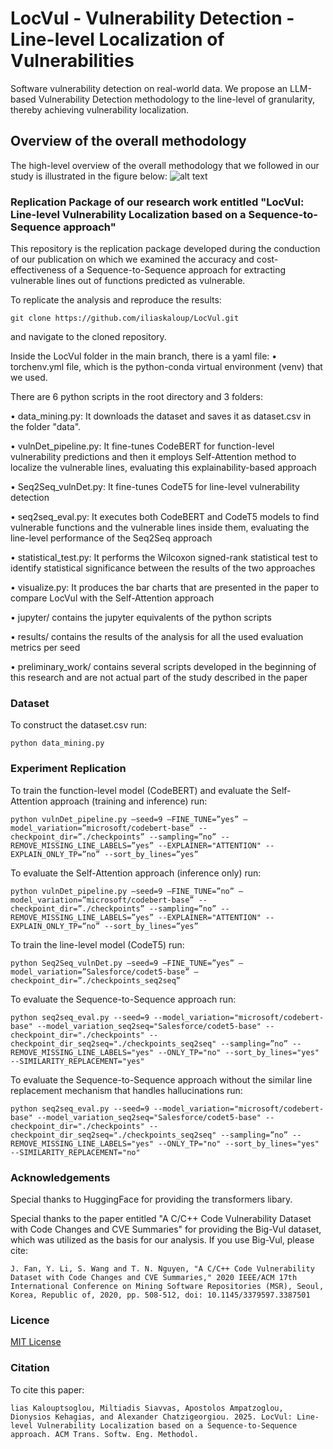 # LocVul - Vulnerability Detection - Line-level Localization of Vulnerabilities
Software vulnerability detection on real-world data. We propose an LLM-based Vulnerability Detection methodology to the line-level of granularity, thereby achieving vulnerability localization.

## Overview of the overall methodology
The high-level overview of the overall methodology that we followed in our study is illustrated in the figure below:
![alt text](https://github.com/iliaskaloup/LocVul/blob/main/LocVul_overview.png?raw=true)

### Replication Package of our research work entitled "LocVul: Line-level Vulnerability Localization based on a Sequence-to-Sequence approach"
This repository is the replication package developed during the conduction of our publication on which we examined the accuracy and cost-effectiveness of a Sequence-to-Sequence approach for extracting vulnerable lines out of functions predicted as vulnerable.

To replicate the analysis and reproduce the results:

~~~
git clone https://github.com/iliaskaloup/LocVul.git
~~~

and navigate to the cloned repository.

Inside the LocVul folder in the main branch, there is a yaml file:
• torchenv.yml file, which is the python-conda virtual environment (venv) that we used.

There are 6 python scripts in the root directory and 3 folders:

• data_mining.py: It downloads the dataset and saves it as dataset.csv in the folder "data".

• vulnDet_pipeline.py: It fine-tunes CodeBERT for function-level vulnerability predictions and then it employs Self-Attention method to localize the vulnerable lines, evaluating this explainability-based approach

• Seq2Seq_vulnDet.py: It fine-tunes CodeT5 for line-level vulnerability detection

• seq2seq_eval.py: It executes both CodeBERT and CodeT5 models to find vulnerable functions and the vulnerable lines inside them, evaluating the line-level performance of the Seq2Seq approach

• statistical_test.py: It performs the Wilcoxon signed-rank statistical test to identify statistical significance between the results of the two approaches

• visualize.py: It produces the bar charts that are presented in the paper to compare LocVul with the Self-Attention approach


• jupyter/ contains the jupyter equivalents of the python scripts

• results/ contains the results of the analysis for all the used evaluation metrics per seed

• preliminary_work/ contains several scripts developed in the beginning of this research and are not actual part of the study described in the paper


### Dataset

To construct the dataset.csv run:
~~~
python data_mining.py
~~~

### Experiment Replication
To train the function-level model (CodeBERT) and evaluate the Self-Attention approach (training and inference) run:
~~~
python vulnDet_pipeline.py –seed=9 –FINE_TUNE=”yes” –model_variation=”microsoft/codebert-base” --checkpoint_dir=”./checkpoints” --sampling=”no” --REMOVE_MISSING_LINE_LABELS=”yes” --EXPLAINER="ATTENTION" --EXPLAIN_ONLY_TP=”no” --sort_by_lines=”yes”
~~~

To evaluate the Self-Attention approach (inference only) run:
~~~
python vulnDet_pipeline.py –seed=9 –FINE_TUNE=”no” –model_variation=”microsoft/codebert-base” --checkpoint_dir=”./checkpoints” --sampling=”no” --REMOVE_MISSING_LINE_LABELS=”yes” --EXPLAINER="ATTENTION" --EXPLAIN_ONLY_TP=”no” --sort_by_lines=”yes”
~~~

To train the line-level model (CodeT5) run:
~~~
python Seq2Seq_vulnDet.py –seed=9 –FINE_TUNE=”yes” –model_variation=”Salesforce/codet5-base” – checkpoint_dir=”./checkpoints_seq2seq”
~~~

To evaluate the Sequence-to-Sequence approach run:
~~~
python seq2seq_eval.py --seed=9 --model_variation="microsoft/codebert-base" --model_variation_seq2seq="Salesforce/codet5-base" --checkpoint_dir="./checkpoints" --checkpoint_dir_seq2seq="./checkpoints_seq2seq" --sampling=”no” --REMOVE_MISSING_LINE_LABELS="yes" --ONLY_TP="no" --sort_by_lines="yes" --SIMILARITY_REPLACEMENT="yes"
~~~

To evaluate the Sequence-to-Sequence approach without the similar line replacement mechanism that handles hallucinations run:
~~~
python seq2seq_eval.py --seed=9 --model_variation="microsoft/codebert-base" --model_variation_seq2seq="Salesforce/codet5-base" --checkpoint_dir="./checkpoints" --checkpoint_dir_seq2seq="./checkpoints_seq2seq" --sampling=”no” --REMOVE_MISSING_LINE_LABELS="yes" --ONLY_TP="no" --sort_by_lines="yes" --SIMILARITY_REPLACEMENT="no"
~~~

### Acknowledgements

Special thanks to HuggingFace for providing the transformers libary.

Special thanks to the paper entitled "A C/C++ Code Vulnerability Dataset with Code Changes and CVE Summaries" for providing the Big-Vul dataset, which was utilized as the basis for our analysis. If you use Big-Vul, please cite:
~~~
J. Fan, Y. Li, S. Wang and T. N. Nguyen, "A C/C++ Code Vulnerability Dataset with Code Changes and CVE Summaries," 2020 IEEE/ACM 17th International Conference on Mining Software Repositories (MSR), Seoul, Korea, Republic of, 2020, pp. 508-512, doi: 10.1145/3379597.3387501
~~~

### Licence

[MIT License](https://github.com/iliaskaloup/vulnDetection_realScenario/blob/main/LICENSE)

### Citation
To cite this paper:
~~~
lias Kalouptsoglou, Miltiadis Siavvas, Apostolos Ampatzoglou, Dionysios Kehagias, and Alexander Chatzigeorgiou. 2025. LocVul: Line-level Vulnerability Localization based on a Sequence-to-Sequence approach. ACM Trans. Softw. Eng. Methodol.
~~~
